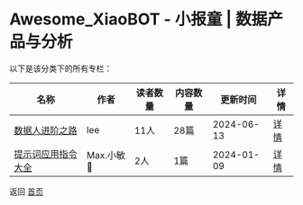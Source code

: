 # Awesome_XiaoBOT - 小报童 | 数据产品与分析

以下是该分类下的所有专栏：

| 名称 | 作者 | 读者数量 | 内容数量 | 更新时间 | 详情 |
|------|------|----------|----------|----------|------|
| [数据人进阶之路](https://xiaobot.net/p/GreaterDataPM?refer=0b133df9-27dc-423b-8101-639049001c13) | lee | 11人 | 28篇 |  2024-06-13 | [详情](data/GreaterDataPM.md) |
| [提示词应用指令大全](https://xiaobot.net/p/HappyTime0430?refer=0b133df9-27dc-423b-8101-639049001c13) | Max.小敏💫 | 2人 | 1篇 |  2024-01-09 | [详情](data/HappyTime0430.md) |


返回 [首页](../README.md)
